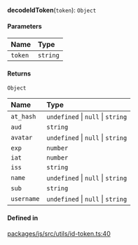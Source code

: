 **decodeIdToken**(`token`): `Object`

#### Parameters

| Name    | Type     |
| :------ | :------- |
| `token` | `string` |

#### Returns

`Object`

| Name       | Type                              |
| :--------- | :-------------------------------- |
| `at_hash`  | `undefined` \| `null` \| `string` |
| `aud`      | `string`                          |
| `avatar`   | `undefined` \| `null` \| `string` |
| `exp`      | `number`                          |
| `iat`      | `number`                          |
| `iss`      | `string`                          |
| `name`     | `undefined` \| `null` \| `string` |
| `sub`      | `string`                          |
| `username` | `undefined` \| `null` \| `string` |

#### Defined in

[packages/js/src/utils/id-token.ts:40](https://github.com/fastlogs-docs.khulnasoft.com/js/blob/f0f78e6/packages/js/src/utils/id-token.ts#L40)
